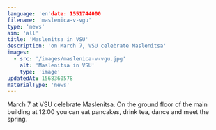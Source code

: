 ```yaml
---
language: 'en'date: 1551744000
filename: 'maslenica-v-vgu'
type: 'news'
aim: 'all'
title: 'Maslenitsa in VSU'
description: 'on March 7, VSU celebrate Maslenitsa'
images:
  - src: '/images/maslenica-v-vgu.jpg'
    alt: 'Maslenitsa in VSU'
    type: 'image'
updatedAt: 1568360578
materialType: 'news'
---
```

March 7 at VSU celebrate Maslenitsa. On the ground floor of the main building at 12:00 you can eat pancakes, drink tea, dance and meet the spring.
